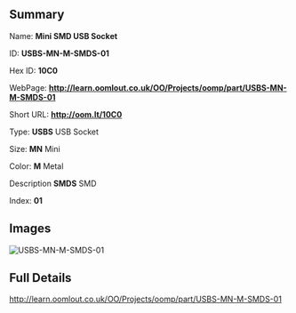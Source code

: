 

## Summary
 
Name: __Mini SMD USB Socket__

ID: __USBS-MN-M-SMDS-01__

Hex ID: __10C0__

WebPage: __http://learn.oomlout.co.uk/OO/Projects/oomp/part/USBS-MN-M-SMDS-01__

Short URL: __http://oom.lt/10C0__


Type: __USBS__ USB Socket 

Size: __MN__ Mini 

Color: __M__ Metal 

Description __SMDS__ SMD 

Index: __01__


## Images
![USBS-MN-M-SMDS-01](http://oomlout.com/oomp-gen/parts/USBS-MN-M-SMDS-01/USBS-MN-M-SMDS-01_420.jpg)



## Full Details

 http://learn.oomlout.co.uk/OO/Projects/oomp/part/USBS-MN-M-SMDS-01














